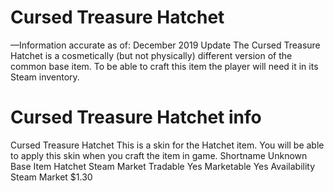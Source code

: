 # Cursed Treasure Hatchet

—Information accurate as of: December 2019 Update
The Cursed Treasure Hatchet is a cosmetically (but not physically) different version of the common base item. To be able to craft this item the player will need it in its Steam inventory.
# Cursed Treasure Hatchet info

Cursed Treasure Hatchet
This is a skin for the Hatchet item. You will be able to apply this skin when you craft the item in game.
Shortname
Unknown
Base Item
Hatchet
Steam Market
Tradable
Yes
Marketable
Yes
Availability
Steam Market
$1.30
